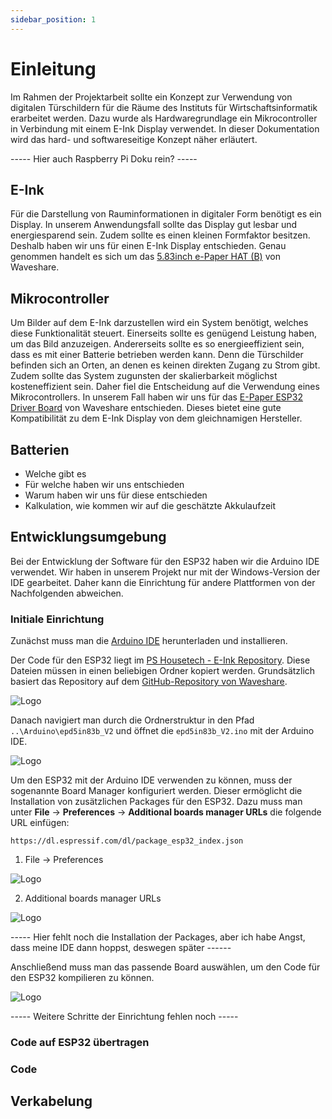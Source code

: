 ```yaml
---
sidebar_position: 1
---
```


# Einleitung
Im Rahmen der Projektarbeit sollte ein Konzept zur Verwendung von digitalen Türschildern für die Räume des Instituts für Wirtschaftsinformatik erarbeitet werden. Dazu wurde als Hardwaregrundlage ein Mikrocontroller in Verbindung mit einem E-Ink Display verwendet. In dieser Dokumentation wird das hard- und softwareseitige Konzept näher erläutert.

----- Hier auch Raspberry Pi Doku rein? -----

## E-Ink
Für die Darstellung von Rauminformationen in digitaler Form benötigt es ein Display. In unserem Anwendungsfall sollte das Display gut lesbar und energiesparend sein. Zudem sollte es einen kleinen Formfaktor besitzen. Deshalb haben wir uns für einen E-Ink Display entschieden. Genau genommen handelt es sich um das [5.83inch e-Paper HAT (B)](https://www.waveshare.com/wiki/5.83inch_e-Paper_HAT_(B)_Manual) von Waveshare. 

## Mikrocontroller
Um Bilder auf dem E-Ink darzustellen wird ein System benötigt, welches diese Funktionalität steuert. Einerseits sollte es genügend Leistung haben, um das Bild anzuzeigen. Andererseits sollte es so energieeffizient sein, dass es mit einer Batterie betrieben werden kann. Denn die Türschilder befinden sich an Orten, an denen es keinen direkten Zugang zu Strom gibt. Zudem sollte das System zugunsten der skalierbarkeit möglichst kosteneffizient sein. Daher fiel die Entscheidung auf die Verwendung eines Mikrocontrollers. In unserem Fall haben wir uns für das [E-Paper ESP32 Driver Board](https://www.waveshare.com/wiki/E-Paper_ESP32_Driver_Board) von Waveshare entschieden. Dieses bietet eine gute Kompatibilität zu dem E-Ink Display von dem gleichnamigen Hersteller.

## Batterien

- Welche gibt es
- Für welche haben wir uns entschieden
- Warum haben wir uns für diese entschieden
- Kalkulation, wie kommen wir auf die geschätzte Akkulaufzeit



## Entwicklungsumgebung
Bei der Entwicklung der Software für den ESP32 haben wir die Arduino IDE verwendet. Wir haben in unserem Projekt nur mit der Windows-Version der IDE gearbeitet. Daher kann die Einrichtung für andere Plattformen von der Nachfolgenden abweichen.
### Initiale Einrichtung
Zunächst muss man die [Arduino IDE](https://www.arduino.cc/en/software) herunterladen und installieren.

Der Code für den ESP32 liegt im [PS Housetech - E-Ink Repository](https://zivgitlab.uni-muenster.de/ml-de/teaching/ps-housetech/ps-housetech-e-ink). Diese Dateien müssen in einen beliebigen Ordner kopiert werden. Grundsätzlich basiert das Repository auf dem [GitHub-Repository von Waveshare](https://github.com/waveshareteam/e-Paper).

![Logo](/img/IDE_folder_begin.png)

Danach navigiert man durch die Ordnerstruktur in den Pfad `..\Arduino\epd5in83b_V2` und öffnet die `epd5in83b_V2.ino` mit der Arduino IDE.

![Logo](/img/IDE_folder_end.png)


Um den ESP32 mit der Arduino IDE verwenden zu können, muss der sogenannte Board Manager konfiguriert werden. Dieser ermöglicht die Installation von zusätzlichen Packages für den ESP32. Dazu muss man unter **File** -> **Preferences** -> **Additional boards manager URLs** die folgende URL einfügen:

`
https://dl.espressif.com/dl/package_esp32_index.json
`

1. File -> Preferences

![Logo](/img/IDE_config_preferences.png)

2. Additional boards manager URLs

![Logo](/img/IDE_URL.png)


----- Hier fehlt noch die Installation der Packages, aber ich habe Angst, dass meine IDE dann hoppst, deswegen später ------



Anschließend muss man das passende Board auswählen, um den Code für den ESP32 kompilieren zu können. 

![Logo](/img/IDE_initial_board_selection.png)


----- Weitere Schritte der Einrichtung fehlen noch -----

### Code auf ESP32 übertragen

### Code


## Verkabelung

